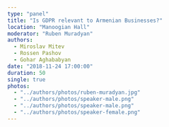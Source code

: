 ```yaml
---
type: "panel"
title: "Is GDPR relevant to Armenian Businesses?"
location: "Manoogian Hall"
moderator: "Ruben Muradyan"
authors:
  - Miroslav Mitev
  - Rossen Pashov
  - Gohar Aghababyan
date: "2018-11-24 17:00:00"
duration: 50
single: true
photos:
  - "../authors/photos/ruben-muradyan.jpg"
  - "../authors/photos/speaker-male.png"
  - "../authors/photos/speaker-male.png"
  - "../authors/photos/speaker-female.png"
---
```

